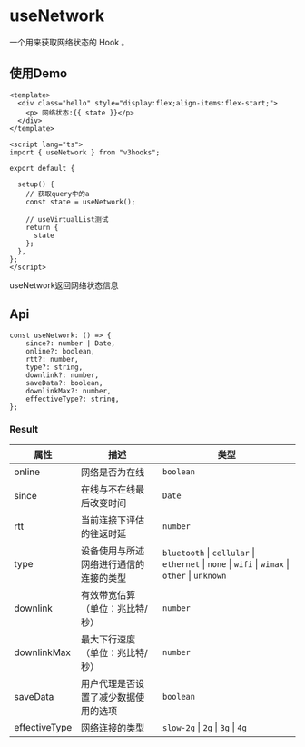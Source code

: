# useNetwork

一个用来获取网络状态的 Hook 。

## 使用Demo

```vue
<template>
  <div class="hello" style="display:flex;align-items:flex-start;">
    <p> 网络状态:{{ state }}</p>
  </div>
</template>

<script lang="ts">
import { useNetwork } from "v3hooks";

export default {
  
  setup() {
    // 获取query中的a
    const state = useNetwork();

    // useVirtualList测试
    return {
      state
    };
  },
};
</script>
```

useNetwork返回网络状态信息


## Api
```
const useNetwork: () => {
    since?: number | Date,
    online?: boolean,
    rtt?: number,
    type?: string,
    downlink?: number,
    saveData?: boolean,
    downlinkMax?: number,
    effectiveType?: string,
};
```
### Result

| 属性 | 描述                                         | 类型                 |
|----------|--------------------------------------|----------------------|
| online  | 网络是否为在线 | `boolean` |
| since  | 在线与不在线最后改变时间 | `Date` |
| rtt  | 当前连接下评估的往返时延 | `number` |
| type  | 设备使用与所述网络进行通信的连接的类型 | `bluetooth` \| `cellular` \| `ethernet` \| `none` \| `wifi` \| `wimax` \| `other` \| `unknown` |
| downlink  | 有效带宽估算（单位：兆比特/秒） | `number` |
| downlinkMax  | 最大下行速度（单位：兆比特/秒） | `number` |
| saveData  | 用户代理是否设置了减少数据使用的选项 | `boolean`  |
| effectiveType  | 网络连接的类型 | `slow-2g` \| `2g` \| `3g` \| `4g`  |
